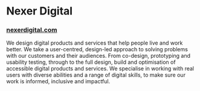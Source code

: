 # Nexer Digital
### [nexerdigital.com](https://nexerdigital.com)

We design digital products and services that help people live and work better. We take a user-centred, design-led approach to solving problems with our customers and their audiences. From co-design, prototyping and usability testing, through to the full design, build and optimisation of accessible digital products and services. We specialise in working with real users with diverse abilities and a range of digital skills, to make sure our work is informed, inclusive and impactful.
